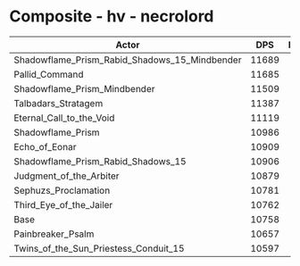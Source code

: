 # Composite - hv - necrolord
| Actor | DPS | Increase |
|---|:---:|:---:|
|Shadowflame_Prism_Rabid_Shadows_15_Mindbender|11689|8.65%|
|Pallid_Command|11685|8.62%|
|Shadowflame_Prism_Mindbender|11509|6.98%|
|Talbadars_Stratagem|11387|5.84%|
|Eternal_Call_to_the_Void|11119|3.35%|
|Shadowflame_Prism|10986|2.12%|
|Echo_of_Eonar|10909|1.40%|
|Shadowflame_Prism_Rabid_Shadows_15|10906|1.37%|
|Judgment_of_the_Arbiter|10879|1.12%|
|Sephuzs_Proclamation|10781|0.21%|
|Third_Eye_of_the_Jailer|10762|0.04%|
|Base|10758|0.00%|
|Painbreaker_Psalm|10657|-0.95%|
|Twins_of_the_Sun_Priestess_Conduit_15|10597|-1.50%|
